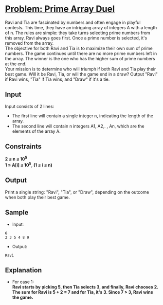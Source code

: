 # [Problem: Prime Array Duel](https://my.newtonschool.co/playground/code/78653q6z5cxd)

Ravi and Tia are fascinated by numbers and often engage in playful contests. This time, they have an intriguing array of integers A with a length of n. The rules are simple: they take turns selecting prime numbers from this array. Ravi always goes first. Once a prime number is selected, it's removed from the array.
<br>
The objective for both Ravi and Tia is to maximize their own sum of prime numbers. The game continues until there are no more prime numbers left in the array. The winner is the one who has the higher sum of prime numbers at the end.
<br>
Your mission is to determine who will triumph if both Ravi and Tia play their best game. Will it be Ravi, Tia, or will the game end in a draw? Output "Ravi" if Ravi wins, "Tia" if Tia wins, and "Draw" if it's a tie.

## Input

Input consists of 2 lines:
- The first line will contain a single integer n, indicating the length of the array.
- The second line will contain n integers A1, A2,. , An, which are the elements of the array A.

## Constraints

**2 ≤ n ≤ 10<sup>5</sup> <br>
1 ≤ A[i] ≤ 10<sup>5</sup>, (1 ≤ i ≤ n)**

## Output

Print a single string: "Ravi", "Tia", or "Draw", depending on the outcome when both play their best game.

## Sample

- Input:
```
6
2 3 5 4 8 9
```

- Output:
```
Ravi
```

## Explanation

- For case 1: <br> **Ravi starts by picking 5, then Tia selects 3, and finally, Ravi chooses 2. The sum for Ravi is 5 + 2 = 7 and for Tia, it's 3. Since 7 > 3, Ravi wins the game.**
